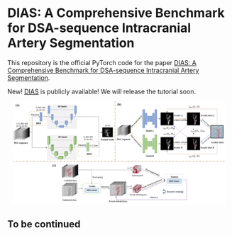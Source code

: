 # DIAS: A Comprehensive Benchmark for DSA-sequence Intracranial Artery Segmentation
This repository is the official PyTorch code for the paper [DIAS: A Comprehensive Benchmark for DSA-sequence Intracranial Artery Segmentation](https://arxiv.org/pdf/2306.12153.pdf).
<!-- This repository is the official PyTorch code for the paper '[PHTrans: Parallelly Aggregating Global and Local Representations for Medical Image Segmentation](https://arxiv.org/abs/2203.04568)' (Wentao Liu, Tong Tian, Weijin Xu, Huihua Yang, and Xipeng Pan) -->
New! [DIAS](https://drive.google.com/file/d/14LGnSEVpySNN4KJqhaI-n2YvEh4RTH3Q/view?usp=drive_link) is publicly available!
We will release the tutorial soon.

<div align="center">
  <img src="doc/method.png" width="95%">
</div>

## To be continued

